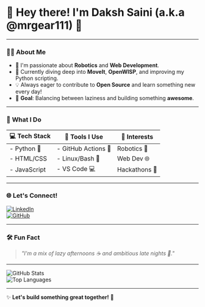 # 👋 Hey there! I'm **Daksh Saini** (a.k.a @mrgear111) 🚀  

---

### 🧑‍💻 **About Me**  
- 🔭 I'm passionate about **Robotics** and **Web Development**.  
- 🌱 Currently diving deep into **MoveIt**, **OpenWISP**, and improving my Python scripting.  
- 💡 Always eager to contribute to **Open Source** and learn something new every day!  
- 🎯 **Goal**: Balancing between laziness and building something **awesome**.  

---

### 🚀 **What I Do**  

| 💻 Tech Stack | 🚀 Tools I Use | 🌟 Interests |
|--------------|--------------|-------------|
| - Python 🐍   | - GitHub Actions 💼 | Robotics 🤖  |
| - HTML/CSS   | - Linux/Bash 🐧    | Web Dev 🌐  |
| - JavaScript | - VS Code 💻       | Hackathons 🎉 |

---

### 🌐 **Let's Connect!**  
[![LinkedIn](https://img.shields.io/badge/LinkedIn-Connect-blue?style=flat&logo=linkedin)](https://www.linkedin.com/in/daksh-saini-70a68830a/)  
[![GitHub](https://img.shields.io/badge/GitHub-Profile-black?style=flat&logo=github)](https://github.com/mrgear111)  

---

### 🛠️ **Fun Fact**  
> _"I'm a mix of lazy afternoons ☕ and ambitious late nights 🚀."_  

---

![GitHub Stats](https://github-readme-stats.vercel.app/api?username=mrgear111&show_icons=true&theme=radical)  
![Top Languages](https://github-readme-stats.vercel.app/api/top-langs/?username=mrgear111&layout=compact&theme=radical)  

---

✨ **Let's build something great together!** 🤝  
